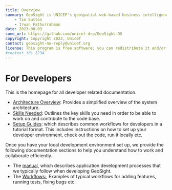 ```yaml
---
title: Overview
summary: GeoSight is UNICEF's geospatial web-based business intelligence platform.
    - Tim Sutton
    - Irwan Fathurrahman
date: 2023-08-03
some_url: https://github.com/unicef-drp/GeoSight-OS
copyright: Copyright 2023, Unicef
contact: geosight-no-reply@unicef.org
license: This program is free software; you can redistribute it and/or modify it under the terms of the GNU Affero General Public License as published by the Free Software Foundation; either version 3 of the License, or (at your option) any later version.
#context_id: 1234
---
```


# For Developers

This is the homepage for all developer related documentation.

* [Architecture Overview](architecture-overview.md): Provides a simplified overview of the system architecture.
* [Skills Needed](skills-needed.md): Outlines the key skills you need in order to be able to work on and contribute to the code base.
* [Setup Guides](./setup/index.md):  which describes common workflows for developers in a tutorial format. This includes instructions on how to set up your developer environment, check out the code, run it locally etc.

Once you have your local development environment set up, we provide the following documentation sections to help you understand how to work and collaborate efficiently.

* The [manual](manual/index.md), which describes application development processes that we typically follow when developing GeoSight.
* The [Workflows:](manual/workflows/index.md), Examples of typical workflows for adding features, running tests, fixing bugs etc.


